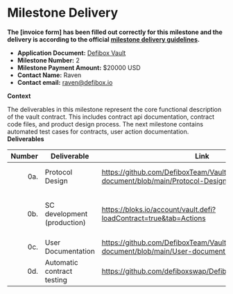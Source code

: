 # Milestone Delivery

**The [invoice form] has been filled out correctly for this milestone and the delivery is according to the official [milestone delivery guidelines](https://github.com/eosnetworkfoundation/grant-framework/blob/master/docs/milestone-deliverables-guidelines.md).**

* **Application Document:** [Defibox Vault](https://github.com/eosnetworkfoundation/grant-framework/blob/main/applications/Defibox_vault.md)
* **Milestone Number:** 2
* **Milestone Payment Amount:** $20000 USD
* **Contact Name:** Raven
* **Contact email:** raven@defibox.io

**Context**

The deliverables in this milestone represent the core functional description of the vault contract. This includes contract api documentation, contract code files, and product design process. The next milestone contains automated test cases for contracts, user action documentation.
**Deliverables**

| Number | Deliverable                  | Link                                                                                  | Notes                                                                                               |
| -----: | ---------------------------- | -----------------------------------------------------------------------------------   | --------------------------------------------------------------------------------------------------- |
| 0a.    | Protocol Design              | https://github.com/DefiboxTeam/Vault-document/blob/main/Protocol-DesignDefinition.md  | Product agreement design translation into English/Korean/Chinese                                    |
| 0b.    | SC development (production)  | https://bloks.io/account/vault.defi?loadContract=true&tab=Actions                     | The smart contract development has been completed, and the deployed production can be queried       |
| 0c.    | User Documentation           | https://github.com/DefiboxTeam/Vault-document/blob/main/User-document.md              | User Operation Documentation                                                                        |
| 0d.    | Automatic contract testing   | https://github.com/defiboxswap/DefiboxVault/tree/main/tests                           | Contract automatic test cases    

